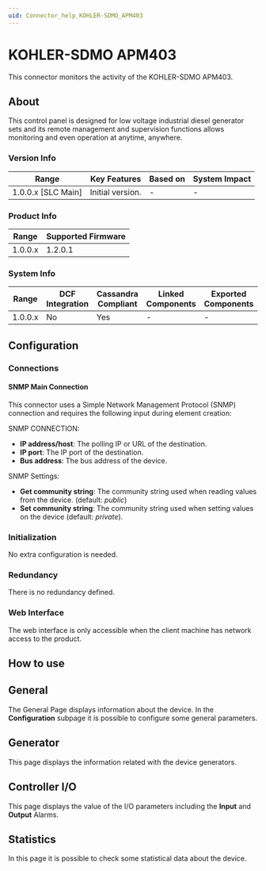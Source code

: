 ```yaml
---
uid: Connector_help_KOHLER-SDMO_APM403
---
```


# KOHLER-SDMO APM403

This connector monitors the activity of the KOHLER-SDMO APM403.

## About

This control panel is designed for low voltage industrial diesel generator sets and its remote management and supervision functions allows monitoring and even operation at anytime, anywhere.

### Version Info

| Range            | Key Features | Based on | System Impact |
|----------------------|------------------|--------------|-------------------|
| 1.0.0.x [SLC Main] | Initial version. | -           | -                |

### Product Info

| Range     | Supported Firmware     |
|-----------|------------------------|
| 1.0.0.x   | 1.2.0.1                |

### System Info

| Range     | DCF Integration     | Cassandra Compliant     | Linked Components     | Exported Components     |
|-----------|---------------------|-------------------------|-----------------------|-------------------------|
| 1.0.0.x   | No                  | Yes                     | -                     | -                       |

## Configuration

### Connections

#### SNMP Main Connection

This connector uses a Simple Network Management Protocol (SNMP) connection and requires the following input during element creation:

SNMP CONNECTION:

- **IP address/host**: The polling IP or URL of the destination.
- **IP port**: The IP port of the destination.
- **Bus address**: The bus address of the device.

SNMP Settings:

- **Get community string**: The community string used when reading values from the device. (default: *public*)
- **Set community string**: The community string used when setting values on the device (default: *private*).

### Initialization

No extra configuration is needed.

### Redundancy

There is no redundancy defined.

### Web Interface

The web interface is only accessible when the client machine has network access to the product.

## How to use

## General

The General Page displays information about the device. In the **Configuration** subpage it is possible to configure some general parameters.

## Generator

This page displays the information related with the device generators.

## Controller I/O

This page displays the value of the I/O parameters including the **Input** and **Output** Alarms.

## Statistics

In this page it is possible to check some statistical data about the device.
